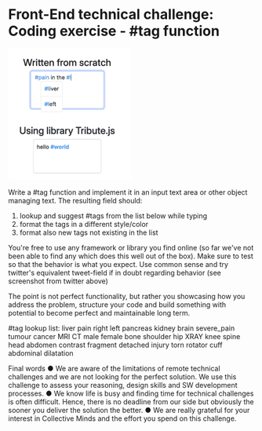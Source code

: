 #  Front-End technical challenge: Coding exercise - #tag function

<img src="https://github.com/kristinamartinkevich/tag-input/blob/main/src/assets/preview.png" alt="preview" width="250" />


Write a #tag function and implement it in an input text area or other object managing text. The resulting field should:

1. lookup and suggest #tags from the list below while typing
2. format the tags in a different style/color
3. format also new tags not existing in the list

You're free to use any framework or library you find online (so far we've not been able to find any which does this well out of the box). Make sure to test so that the behavior is what you expect. Use common sense and try twitter's equivalent tweet-field if in doubt regarding behavior (see screenshot from twitter above)

The point is not perfect functionality, but rather you showcasing how you address the problem, structure your code and build something with potential to become perfect and maintainable long term.

#tag lookup list:
liver
pain
right
left
pancreas
kidney
brain
severe_pain
tumour
cancer
MRI
CT
male
female
bone
shoulder
hip
XRAY
knee
spine
head
abdomen
contrast
fragment
detached
injury
torn
rotator
cuff
abdominal
dilatation


Final words
●	We are aware of the limitations of remote technical challenges and we are not looking for the perfect solution. We use this challenge to assess your reasoning, design skills and SW development processes.
●	We know life is busy and finding time for technical challenges is often difficult. Hence, there is no deadline from our side but obviously the sooner you deliver the solution the better. 
●	We are really grateful for your interest in Collective Minds and the effort you spend on this challenge.



